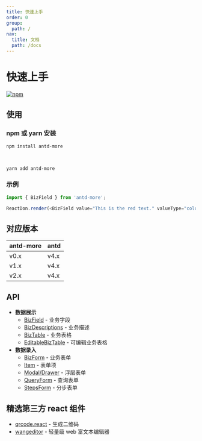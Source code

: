 ```yaml
---
title: 快速上手
order: 0
group:
  path: /
nav:
  title: 文档
  path: /docs
---
```


# 快速上手

[![npm][npm]][npm-url]

## 使用

### npm 或 yarn 安装

```shell
npm install antd-more
```

<br />

```shell
yarn add antd-more
```

### 示例

```javascript
import { BizField } from 'antd-more';

ReactDon.render(<BizField value="This is the red text." valueType="color" />, mountNode);
```

## 对应版本

 antd-more | antd |
 --------- | ---- |
 v0.x      | v4.x |
 v1.x      | v4.x |
 v2.x      | v4.x |

## API

- **数据展示**
  - [BizField] - 业务字段
  - [BizDescriptions] - 业务描述
  - [BizTable] - 业务表格
  - [EditableBizTable] - 可编辑业务表格
- **数据录入**
  - [BizForm] - 业务表单
  - [Item] - 表单项
  - [Modal/Drawer] - 浮层表单
  - [QueryForm] - 查询表单
  - [StepsForm] - 分步表单

## 精选第三方 react 组件

- [qrcode.react] - 生成二维码
- [wangeditor] - 轻量级 web 富文本编辑器



[npm]: https://img.shields.io/npm/v/antd-more.svg
[npm-url]: https://npmjs.com/package/antd-more

[site]: https://doly-dev.github.io/antd-more/latest/index.html
[babel-plugin-import]: https://www.npmjs.com/package/babel-plugin-import

[doly]: https://www.npmjs.com/package/doly-cli
[umi]: https://umijs.org/zh-CN
[antd]: https://ant-design.gitee.io

[CaptchaButton]: /components/captcha-button
[Color]: /components/color
[Dictionary]: /components/dictionary

[BizDescriptions]: /components/biz-descriptions
[BizField]: /components/biz-field
[BizTable]: /components/biz-table
[EditableBizTable]: /components/editable-biz-table

[BizForm]: /components/biz-form
[Item]: /components/item
[Modal/Drawer]: /components/modal-form
[QueryForm]: /components/query-form
[StepsForm]: /components/steps-form

[qrcode.react]: https://www.npmjs.com/package/qrcode.react
[wangeditor]: https://www.npmjs.com/package/wangeditor